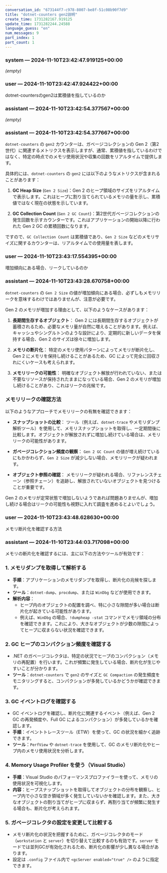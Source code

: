 ```yaml
---
conversation_id: "673144f7-c978-8007-be8f-51c08b90f7d9"
title: "dotnet-counters gen2説明"
create_time: 1731282167.919125
update_time: 1731282244.24588
language_guess: "en"
num_messages: 9
part_index: 1
part_count: 1
---
```


### system — 2024-11-10T23:42:47.919125+00:00

_(empty)_

### user — 2024-11-10T23:42:47.924422+00:00

dotnet-countersのgen2は累積値を指しているのか

### assistant — 2024-11-10T23:42:54.377567+00:00

_(empty)_

### assistant — 2024-11-10T23:42:54.377667+00:00

`dotnet-counters` の `gen2` カウンターは、ガベージコレクションの Gen 2（第2世代）に関連するメトリクスを表示しますが、通常、累積値を指しているわけではなく、特定の時点でのメモリ使用状況や収集の回数をリアルタイムで提供します。

具体的には、`dotnet-counters` の `gen2` には以下のようなメトリクスが含まれることがあります：

1. **GC Heap Size** (`Gen 2 Size`)：Gen 2 のヒープ領域のサイズをリアルタイムで表示します。これはヒープに割り当てられているメモリの量を示し、累積値ではなく現在の状態を示しています。

2. **GC Collection Count** (`Gen 2 GC Count`)：第2世代ガベージコレクションの発生回数を示すカウンターです。これはアプリケーションの開始以降に行われた Gen 2 GC の累積回数になります。

ですので、`GC Collection Count` は累積値であり、`Gen 2 Size` などのメモリサイズに関するカウンターは、リアルタイムでの使用量を表します。

### user — 2024-11-10T23:43:17.554395+00:00

増加傾向にある場合、リークしているのか

### assistant — 2024-11-10T23:43:28.670758+00:00

`dotnet-counters` の `Gen 2 Size` の値が増加傾向にある場合、必ずしもメモリリークを意味するわけではありませんが、注意が必要です。

Gen 2 のメモリが増加する理由として、以下のようなケースがあります：

1. **長期間生存するオブジェクト**：
   Gen 2 には長期間生存するオブジェクトが蓄積されるため、必要なメモリ量が自然に増えることがあります。例えば、キャッシュやシングルトンのような設計により、定期的に新しいデータを保持する場合、Gen 2 のサイズは徐々に増加します。

2. **メモリの断片化**：
   特定のメモリ使用パターンによってメモリが断片化し、Gen 2 にメモリを保持し続けることがあるため、GC によって完全に回収されにくいケースも考えられます。

3. **メモリリークの可能性**：
   明確なオブジェクト解放が行われていない、または不要なリソースが保持されたままになっている場合、Gen 2 のメモリが増加し続けることがあり、これはリークの兆候です。

### メモリリークの確認方法

以下のようなアプローチでメモリリークの有無を確認できます：

- **スナップショットの比較**：
  ツール（例えば、`dotnet-trace` やメモリダンプ解析ツール）を使用して、メモリスナップショットを取得し、一定期間後に比較します。オブジェクトが解放されずに増加し続けている場合は、メモリリークの可能性があります。

- **ガベージコレクション頻度の観察**：
  `Gen 2 GC Count` の値が増え続けているにもかかわらず、`Gen 2 Size` が減少しない場合、メモリリークが疑われます。

- **オブジェクト参照の確認**：
  メモリリークが疑われる場合、リファレンスチェーン（参照チェーン）を追跡し、解放されていないオブジェクトを見つけることが重要です。

Gen 2 のメモリが定常状態で増加しないようであれば問題ありませんが、増加し続ける場合はリークの可能性も視野に入れて調査を進めるとよいでしょう。

### user — 2024-11-10T23:43:48.628630+00:00

メモリ断片化を確認する方法

### assistant — 2024-11-10T23:44:03.717098+00:00

メモリの断片化を確認するには、主に以下の方法やツールが有効です：

### 1. **メモリダンプを取得して解析する**
   - **手順**：アプリケーションのメモリダンプを取得し、断片化の兆候を探します。
   - **ツール**：`dotnet-dump`、`procdump`、または `WinDbg` などが使用できます。  
   - **解析内容**：
     - ヒープ内のオブジェクトの配置を調べ、特に小さな隙間が多い場合は断片化が起きている可能性があります。
     - 例えば、`WinDbg` の場合、`!dumpheap -stat` コマンドでメモリ領域の分布を確認できます。これにより、大きなオブジェクトが少数の隙間によってヒープに収まらない状況を確認できます。

### 2. **GC ヒープのコンパクション頻度を確認する**
   - .NET のガベージコレクタは、特定の状況でヒープのコンパクション（メモリの再配置）を行います。これが頻繁に発生している場合、断片化が生じやすいことが分かります。
   - **ツール**：`dotnet-counters` で `gen2` のサイズと `GC Compaction` の発生頻度をモニタリングすると、コンパクションが多発しているかどうかが確認できます。

### 3. **GC イベントログを確認する**
   - GC イベントログを確認し、断片化に関連するイベント（例えば、Gen 2 GC の再発頻度や、Full GC によるコンパクション）が多発しているかを確認します。
   - **手順**：イベントトレースツール（ETW）を使って、GC の状況を細かく追跡できます。
   - **ツール**：`PerfView` や `dotnet-trace` を使用して、GC のメモリ断片化やヒープ内のメモリ使用状況を分析します。

### 4. **Memory Usage Profiler を使う（Visual Studio）**
   - **手順**：Visual Studio のパフォーマンスプロファイラーを使って、メモリの使用状況を可視化します。
   - **内容**：ヒープスナップショットを取得してオブジェクトの分布を観察し、ヒープ内で小さな空き領域が多く発生していないかを確認します。また、大きなオブジェクトの割り当てがヒープに収まらず、再割り当てが頻繁に発生する場合も、断片化が考えられます。

### 5. **ガベージコレクタの設定を変更して比較する**
   - メモリ断片化の状況を把握するために、ガベージコレクタのモード（`workstation` と `server`）を切り替えて比較するのも有効です。`server` モードでは並列GCが有効化されるため、断片化の影響が少し異なる場合があります。
   - 設定は `.config` ファイル内で `<gcServer enabled="true" />` のように指定できます。
